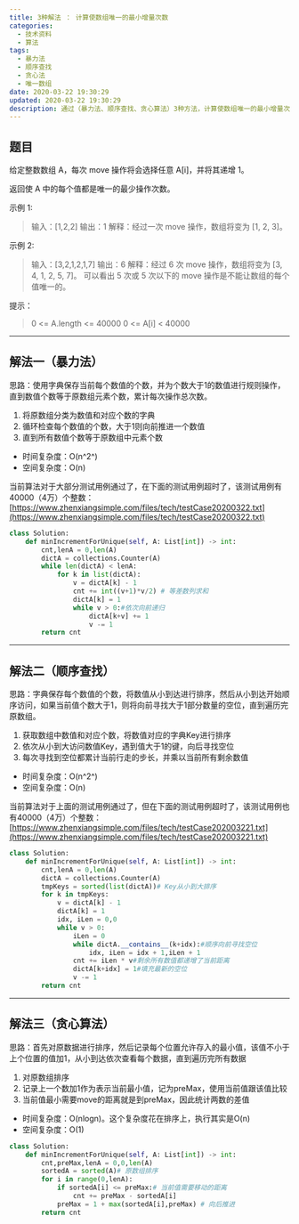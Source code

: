 ```yaml
---
title: 3种解法 ： 计算使数组唯一的最小增量次数
categories:
  - 技术资料
  - 算法
tags:
  - 暴力法
  - 顺序查找
  - 贪心法
  - 唯一数组
date: 2020-03-22 19:30:29
updated: 2020-03-22 19:30:29
description: 通过（暴力法、顺序查找、贪心算法）3种方法，计算使数组唯一的最小增量次数...
---
```



## 题目
给定整数数组 A，每次 move 操作将会选择任意 A[i]，并将其递增 1。

返回使 A 中的每个值都是唯一的最少操作次数。

示例 1:

> 输入：[1,2,2]
> 输出：1
> 解释：经过一次 move 操作，数组将变为 [1, 2, 3]。

示例 2:

> 输入：[3,2,1,2,1,7]
> 输出：6
> 解释：经过 6 次 move 操作，数组将变为 [3, 4, 1, 2, 5, 7]。
可以看出 5 次或 5 次以下的 move 操作是不能让数组的每个值唯一的。

提示：

> 0 <= A.length <= 40000 
> 0 <= A[i] < 40000

***

## 解法一（暴力法）
思路：使用字典保存当前每个数值的个数，并为个数大于1的数值进行规则操作，直到数值个数等于原数组元素个数，累计每次操作总次数。
1. 将原数组分类为数值和对应个数的字典
2. 循环检查每个数值的个数，大于1则向前推进一个数值
3. 直到所有数值个数等于原数组中元素个数

* 时间复杂度：O(n^2^)
* 空间复杂度：O(n)

当前算法对于大部分测试用例通过了，在下面的测试用例超时了，该测试用例有40000（4万）个整数：
[https://www.zhenxiangsimple.com/files/tech/testCase20200322.txt](https://www.zhenxiangsimple.com/files/tech/testCase20200322.txt)
```python
class Solution:
    def minIncrementForUnique(self, A: List[int]) -> int:
        cnt,lenA = 0,len(A)
        dictA = collections.Counter(A)
        while len(dictA) < lenA:
            for k in list(dictA):
                v = dictA[k] - 1
                cnt += int((v+1)*v/2) # 等差数列求和
                dictA[k] = 1
                while v > 0:#依次向前递归
                    dictA[k+v] += 1
                    v -= 1
        return cnt
```

***

## 解法二（顺序查找）
思路：字典保存每个数值的个数，将数值从小到达进行排序，然后从小到达开始顺序访问，如果当前值个数大于1，则将向前寻找大于1部分数量的空位，直到遍历完原数组。

1. 获取数组中数值和对应个数，将数值对应的字典Key进行排序
2. 依次从小到大访问数值Key，遇到值大于1的键，向后寻找空位
3. 每次寻找到空位都累计当前行走的步长，并乘以当前所有剩余数值

* 时间复杂度：O(n^2^)
* 空间复杂度：O(n)

当前算法对于上面的测试用例通过了，但在下面的测试用例超时了，该测试用例也有40000（4万）个整数：
[https://www.zhenxiangsimple.com/files/tech/testCase202003221.txt](https://www.zhenxiangsimple.com/files/tech/testCase202003221.txt)

```python
class Solution:
    def minIncrementForUnique(self, A: List[int]) -> int:
        cnt,lenA = 0,len(A)
        dictA = collections.Counter(A)
        tmpKeys = sorted(list(dictA))# Key从小到大排序
        for k in tmpKeys:            
            v = dictA[k] - 1            
            dictA[k] = 1
            idx, iLen = 0,0
            while v > 0:
                iLen = 0
                while dictA.__contains__(k+idx):#顺序向前寻找空位
                    idx, iLen = idx + 1,iLen + 1
                cnt += iLen * v#剩余所有数值都递增了当前距离
                dictA[k+idx] = 1#填充最新的空位
                v -= 1
        return cnt
```
***
## 解法三（贪心算法）
思路：首先对原数据进行排序，然后记录每个位置允许存入的最小值，该值不小于上个位置的值加1，从小到达依次查看每个数据，直到遍历完所有数据
1. 对原数组排序
2. 记录上一个数加1作为表示当前最小值，记为preMax，使用当前值跟该值比较
3. 当前值最小需要move的距离就是到preMax，因此统计两数的差值

* 时间复杂度：O(nlogn)。这个复杂度花在排序上，执行其实是O(n)
* 空间复杂度：O(1)

```python
class Solution:
    def minIncrementForUnique(self, A: List[int]) -> int:
        cnt,preMax,lenA = 0,0,len(A)
        sortedA = sorted(A)# 原数组排序
        for i in range(0,lenA):
            if sortedA[i] <= preMax:# 当前值需要移动的距离
                cnt += preMax - sortedA[i]
            preMax = 1 + max(sortedA[i],preMax) # 向后推进
        return cnt
```
